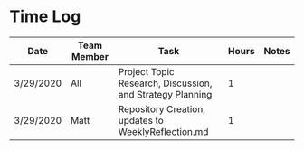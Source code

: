 # Time Log

|Date|Team Member|Task|Hours|Notes|
|----|----|----|-----|-----|
|3/29/2020|All|Project Topic Research, Discussion, and Strategy Planning|1||
|3/29/2020|Matt|Repository Creation, updates to WeeklyReflection.md|1||